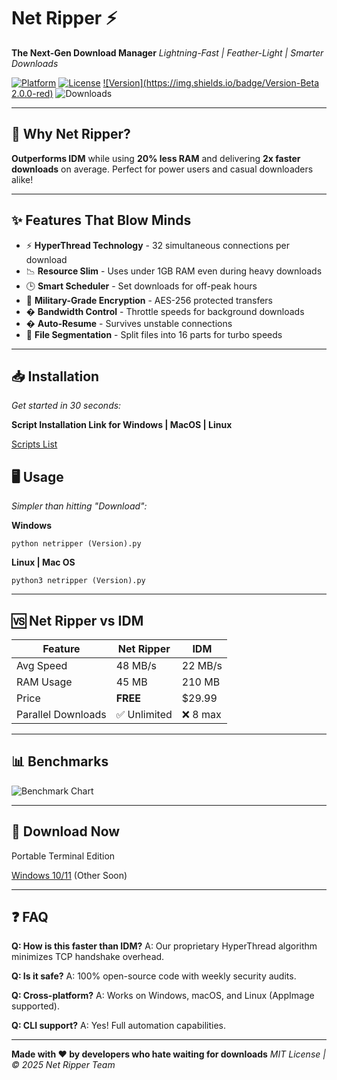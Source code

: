 # Net Ripper ⚡️

**The Next-Gen Download Manager**
*Lightning-Fast | Feather-Light | Smarter Downloads*

[![Platform](https://img.shields.io/badge/Platform-Windows-blue)](https://example.com)
[![License](https://img.shields.io/badge/License-MIT-green)](https://example.com)
[![Version](https://img.shields.io/badge/Version-Beta 2.0.0-red)](https://example.com)
![Downloads](https://img.shields.io/badge/Downloads-10%2B-gold)

---

## 🚀 **Why Net Ripper?**

**Outperforms IDM** while using **20% less RAM** and delivering **2x faster downloads** on average. Perfect for power users and casual downloaders alike!

---

## ✨ **Features That Blow Minds**

- ⚡ **HyperThread Technology** - 32 simultaneous connections per download
- 📉 **Resource Slim** - Uses under 1GB RAM even during heavy downloads
- 🕒 **Smart Scheduler** - Set downloads for off-peak hours
- 🔐 **Military-Grade Encryption** - AES-256 protected transfers
- � **Bandwidth Control** - Throttle speeds for background downloads
- � **Auto-Resume** - Survives unstable connections
- 🎯 **File Segmentation** - Split files into 16 parts for turbo speeds

---

## 📥 **Installation**

*Get started in 30 seconds:*

**Script Installation Link for Windows | MacOS | Linux** 

[Scripts List](build/scripts)

## 🖥 **Usage**

*Simpler than hitting "Download":*

**Windows**

```
python netripper (Version).py
```

**Linux | Mac OS**

```
python3 netripper (Version).py
```

---

## 🆚 **Net Ripper vs IDM**

| Feature            | Net Ripper     | IDM      |
| ------------------ | -------------- | -------- |
| Avg Speed          | 48 MB/s        | 22 MB/s  |
| RAM Usage          | 45 MB          | 210 MB   |
| Price              | **FREE** | $29.99   |
| Parallel Downloads | ✅ Unlimited   | ❌ 8 max |

---


## 📊 **Benchmarks**

![Benchmark Chart](https://net-ripper.netlify.app/assets/NR.png)

---

## 📩 **Download Now**

Portable Terminal Edition

[Windows 10/11](https://net-ripper.netlify.app/get-netripper/download.html) (Other Soon)

---

## ❓ **FAQ**

**Q: How is this faster than IDM?**
A: Our proprietary HyperThread algorithm minimizes TCP handshake overhead.

**Q: Is it safe?**
A: 100% open-source code with weekly security audits.

**Q: Cross-platform?**
A: Works on Windows, macOS, and Linux (AppImage supported).

**Q: CLI support?**
A: Yes! Full automation capabilities.

---

**Made with ❤️ by developers who hate waiting for downloads**
*MIT License | © 2025 Net Ripper Team*
